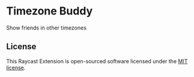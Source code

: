 # Timezone Buddy

Show friends in other timezones

## License

This Raycast Extension is open-sourced software licensed under the [MIT license](https://opensource.org/licenses/MIT).
